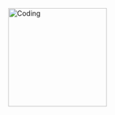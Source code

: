 <img align="left" alt="Coding" width="200" src="https://github.com/kamildegerliyurt/CheckBoxTesting/assets/139812195/75ecb073-1d51-4778-8322-20ce7d2cf1a7">


